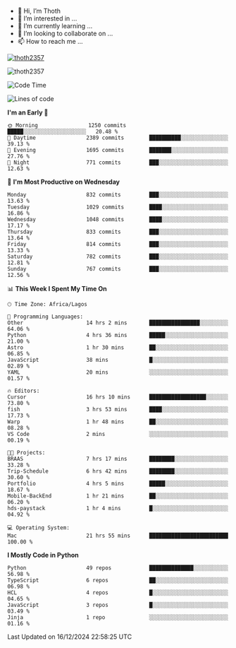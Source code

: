 <!---
thoth2357/thoth2357 is a ✨ special ✨ repository because its `README.md` (this file) appears on your GitHub profile.
You can click the Preview link to take a look at your changes.
--->

- 👋 Hi, I’m Thoth
- 👀 I’m interested in ...
- 🌱 I’m currently learning ...
- 💞️ I’m looking to collaborate on ...
- 📫 How to reach me ...


<p align="left"> <a href="https://github.com/ryo-ma/github-profile-trophy"><img src="https://github-profile-trophy.vercel.app/?username=thoth2357&theme=gruvbox&no-bg=true&no-frame=false&title=MultiLanguage,Commits,Repositories,Stars,Followers,PullRequest,Reviews,Issues" alt="thoth2357" /></a> </p>

<p align="left"> <img src="https://komarev.com/ghpvc/?username=thoth2357&label=Profile%20views&color=0e75b6&style=flat" alt="thoth2357" /> </p>

<!--START_SECTION:waka-->
![Code Time](http://img.shields.io/badge/Code%20Time-3%2C469%20hrs%2013%20mins-blue)

![Lines of code](https://img.shields.io/badge/From%20Hello%20World%20I%27ve%20Written-30.6%20million%20lines%20of%20code-blue)

**I'm an Early 🐤** 

```text
🌞 Morning                1250 commits        █████░░░░░░░░░░░░░░░░░░░░   20.48 % 
🌆 Daytime                2389 commits        ██████████░░░░░░░░░░░░░░░   39.13 % 
🌃 Evening                1695 commits        ███████░░░░░░░░░░░░░░░░░░   27.76 % 
🌙 Night                  771 commits         ███░░░░░░░░░░░░░░░░░░░░░░   12.63 % 
```
📅 **I'm Most Productive on Wednesday** 

```text
Monday                   832 commits         ███░░░░░░░░░░░░░░░░░░░░░░   13.63 % 
Tuesday                  1029 commits        ████░░░░░░░░░░░░░░░░░░░░░   16.86 % 
Wednesday                1048 commits        ████░░░░░░░░░░░░░░░░░░░░░   17.17 % 
Thursday                 833 commits         ███░░░░░░░░░░░░░░░░░░░░░░   13.64 % 
Friday                   814 commits         ███░░░░░░░░░░░░░░░░░░░░░░   13.33 % 
Saturday                 782 commits         ███░░░░░░░░░░░░░░░░░░░░░░   12.81 % 
Sunday                   767 commits         ███░░░░░░░░░░░░░░░░░░░░░░   12.56 % 
```


📊 **This Week I Spent My Time On** 

```text
🕑︎ Time Zone: Africa/Lagos

💬 Programming Languages: 
Other                    14 hrs 2 mins       ████████████████░░░░░░░░░   64.06 % 
Python                   4 hrs 36 mins       █████░░░░░░░░░░░░░░░░░░░░   21.00 % 
Astro                    1 hr 30 mins        ██░░░░░░░░░░░░░░░░░░░░░░░   06.85 % 
JavaScript               38 mins             █░░░░░░░░░░░░░░░░░░░░░░░░   02.89 % 
YAML                     20 mins             ░░░░░░░░░░░░░░░░░░░░░░░░░   01.57 % 

🔥 Editors: 
Cursor                   16 hrs 10 mins      ██████████████████░░░░░░░   73.80 % 
fish                     3 hrs 53 mins       ████░░░░░░░░░░░░░░░░░░░░░   17.73 % 
Warp                     1 hr 48 mins        ██░░░░░░░░░░░░░░░░░░░░░░░   08.28 % 
VS Code                  2 mins              ░░░░░░░░░░░░░░░░░░░░░░░░░   00.19 % 

🐱‍💻 Projects: 
BRAAS                    7 hrs 17 mins       ████████░░░░░░░░░░░░░░░░░   33.28 % 
Trip-Schedule            6 hrs 42 mins       ████████░░░░░░░░░░░░░░░░░   30.60 % 
Portfolio                4 hrs 5 mins        █████░░░░░░░░░░░░░░░░░░░░   18.67 % 
Mobile-BackEnd           1 hr 21 mins        ██░░░░░░░░░░░░░░░░░░░░░░░   06.20 % 
hds-paystack             1 hr 4 mins         █░░░░░░░░░░░░░░░░░░░░░░░░   04.92 % 

💻 Operating System: 
Mac                      21 hrs 55 mins      █████████████████████████   100.00 % 
```

**I Mostly Code in Python** 

```text
Python                   49 repos            ██████████████░░░░░░░░░░░   56.98 % 
TypeScript               6 repos             ██░░░░░░░░░░░░░░░░░░░░░░░   06.98 % 
HCL                      4 repos             █░░░░░░░░░░░░░░░░░░░░░░░░   04.65 % 
JavaScript               3 repos             █░░░░░░░░░░░░░░░░░░░░░░░░   03.49 % 
Jinja                    1 repo              ░░░░░░░░░░░░░░░░░░░░░░░░░   01.16 % 
```




 Last Updated on 16/12/2024 22:58:25 UTC
<!--END_SECTION:waka-->
<!--![](http://github-profile-summary-cards.vercel.app/api/cards/profile-details?username=thoth2357&theme=2077)

![](http://github-profile-summary-cards.vercel.app/api/cards/stats?username=thoth2357&theme=2077)![](http://github-profile-summary-cards.vercel.app/api/cards/productive-time?username=thoth2357&theme=2077&utcOffset=8) -->
